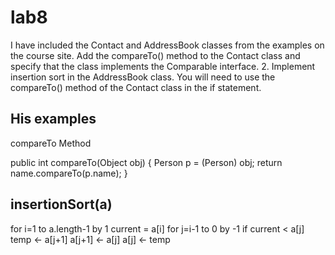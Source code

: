 # lab8
I have included the Contact and AddressBook classes from the examples on the course site. Add the compareTo() method to the Contact class and specify that the class implements the Comparable interface. 2. Implement insertion sort in the AddressBook class. You will need to use the compareTo() method of the Contact class in the if statement.

His examples
-
compareTo Method

public int compareTo(Object obj) {
Person p = (Person) obj;
return name.compareTo(p.name);
}

insertionSort(a)
-
for i=1 to a.length-1 by 1 
current = a[i] 
for j=i-1 to 0 by -1 
if current < a[j] 
temp <- a[j+1] 
a[j+1] <- a[j] 
a[j] <- temp
